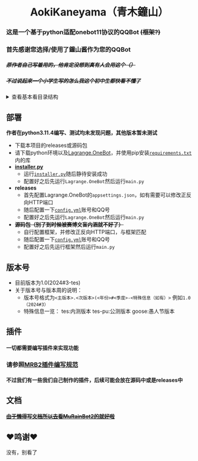 <h1 align="center">AokiKaneyama（青木鐘山）</h1>


### 这是一个基于python适配onebot11协议的QQBot ~~(框架?)~~
### 首先感谢您选择/使用了鐘山酱作为您的QQBot
##### ~~原作者自己写着用的，他肯定没想到真有人会用这个（）~~
##### ~~不过说起来一个小学生写的怎么我这个初中生都快看不懂了~~



<details>
<summary>查看基本看目录结构</summary>

```
├─ data         本体及插件的临时/缓存文件
│   ├─ group  每个群的相关的缓存文件
│   │   ├─ 123  群号为123相关的缓存文件（示例）
│   │   ...
│   ├─ json     不属于某个单独群聊的Bot及插件的json临时/缓存文件
│   ...
├─ Lagrange.Core    QQBot内核框架，此处以Lagrange.Core示例
├─ Lib          Lib库，本体和插件均需要依赖这些库
│   ├─ __init__.py     Lib
│   ├─ BotController.py   用于控制Bot
|   ├─ Configs.py      用于配置文件的一些功能
│   ├─ EventManager.py 用于广播上报事件
│   ├─ FileCacher.py   用于缓存、读取文件
│   ├─ Logger.py       用于记录日志
│   ├─ MuRainLib.py    用于提供一些零七八碎的函数
│   ├─ OnebotAPI.py    用于调用OneBotAPI
│   ├─ QQRichText.py   用于解析/处理QQ消息
│   ├─ ThreadPool.py   用于多线程（线程池）处理
│   ...
├─ logs
│   ├─ latest.log       当日的日志
│   ├─ xxxx-xx-xx.log  以往的日志
│   ...
├─ plugins
│   ├─ xxx.py   xxx插件代码
│   ├─ yyy.py   yyy插件代码 
│   ...
├─ plugin_configs
│   ├─ pluginTemplates.py  插件模板
│   ├─ xxx.yml  xxx插件的配置文件
│   ├─ yyy.yml  yyy插件的配置文件
│   ...
├─ config.yml   配置文件
├─ main.py      主程序（运行这个即可启动）
└─ README.md    这个文件就不用解释了吧（？）
```

</details>


## 部署
**作者在python3.11.4编写、测试均未发现问题，其他版本暂未测试**
* 下载本项目的releases或源码包
* 请下载python环境以及[Lagrange.OneBot](https://github.com/LagrangeDev/Lagrange.Core/releases "Lagrange.OneBot")，并使用pip安装[`requirements.txt`](requirements.txt)内的库
* [**installer.py**](installer.py)
  * 运行[`installer.py`](installer.py)随后静待安装成功
  * 配置好之后先运行`Lagrange.OneBot`然后运行`main.py`
* **releases**
  * 首先配置Lagrange.OneBot的`appsettings.json`，如有需要可以修改正反向HTTP端口
  * 随后配置一下[`config.yml`](config.yml)账号和QQ号
  * 配置好之后先运行`Lagrange.OneBot`然后运行`main.py`
* ~~**源码包（别了到时候被赛博文盲内涵就不好了）**~~
  * 自行配置框架，并修改正反向HTTP端口，与框架匹配
  * 随后配置一下[`config.yml`](config.yml)账号和QQ号
  * 配置好之后先运行框架然后运行`main.py`

## 版本号
* 目前版本为1.0(2024#3-tes)
* 关于版本号与版本周的说明：
   * 版本号格式为`<主版本>.<次版本>(<年份>#<季度>-<特殊信息（如有）>` 例如`1.0（2024#3）`
   * 特殊信息一览：
     tes:内测版本
     tes-pu:公测版本
     goose:愚人节版本

## 插件
#### 一切都需要编写插件来实现功能
### 请参照[MRB2插件编写规范](https://github.com/xiaosuyyds/MuRainBot2?tab=readme-ov-file#mrb2%E6%8F%92%E4%BB%B6%E7%BC%96%E5%86%99%E8%A7%84%E8%8C%83 "MRB2插件编写规范")
#### 不过我们有一些我们自己制作的插件，后续可能会放在源码中或是releases中
## 文档
#### [~~由于懒得写文档所以去看MuRainBot2的就好啦~~](https://github.com/xiaosuyyds/MuRainBot2/blob/master/docs/readme.md "~~由于懒得写文档所以去看MuRainBot2的就好啦~~")
## ❤️鸣谢❤️
没有，别看了
